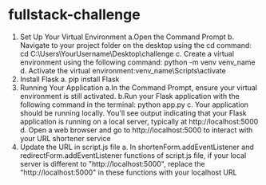 # fullstack-challenge
1. Set Up Your Virtual Environment
   a.Open the Command Prompt
   b. Navigate to your project folder on the desktop using the cd command: cd C:\Users\YourUsername\Desktop\challenge
   c. Create a virtual environment using the following command: python -m venv venv_name
   d. Activate the virtual environment:venv_name\Scripts\activate
2. Install Flask
   a. pip install Flask
3. Running Your Application
   a.In the Command Prompt, ensure your virtual environment is still activated.
   b.Run your Flask application with the following command in the terminal: python app.py
   c. Your application should be running locally. You'll see output indicating that your Flask application is running on a local server, typically at http://localhost:5000
   d. Open a web browser and go to http://localhost:5000 to interact with your URL shortener service
4. Update the URL in script.js file
   a. In shortenForm.addEventListener and redirectForm.addEventListener functions of script.js file, if your local server is different to "http://localhost:5000", replace the "http://localhost:5000"
   in these functions with your localhost URL
